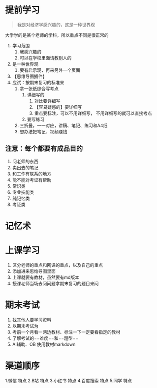 # 提前学习
> 我是对经济学感兴趣的，这是一种世界观

大学学的是某个老师的学科，所以重点不同是很正常的
 1. 学习范围
	 1. 我感兴趣的
	 2. 可以在学校里面请教别人的
 2. 是一种世界观
	 1. 要有启示观，再来另外一个页面
 3. 【思维导图插件】
 4. 应试：按期末复习的标准来
	 1. 拿一张纸综合写考点
		 1. 详细写的
			 1. 对比要详细写
			 2. 【容易疑惑的】要详细写
			 3. 重点要标注，可以不用详细写，
				不用详细写的就可以直接考点
		2. 要写练习
	 2.  三折叠，一一对应，讲稿、笔记、练习和A4纸
	  3. 想办法把笔记、视频赚钱
## 注意：每个都要有成品目的
1. 问老师的东西
2. 卖出去的笔记
3. 和工作有联系的地方
4. 能不能对考证有帮助
5. 常识类
6. 专业技能类
7. 纯记忆类
8. 考证类
# 记忆术
# 上课学习
1. 区分老师的重点和网课的重点，以及自己的重点
2. 添加进来思维导图里面
3. 上课就要有教材，虽然要有md版本
4. 授课老师当场去问问题拿期末复习的题目来问
# 期末考试
1. 找其他人要学习资料
2. 以期末考试为
3. 考前一个月看一两边教材、标注一下一定要看指定的教材
4. 了解考试的==难度==和==题型==
5. AI辅助、OB 使用教材markdown
# 渠道顺序
1.微信
	特点
2.B站
	特点
3.小红书
	特点
4.百度搜索
	特点
5.同学
	特点
